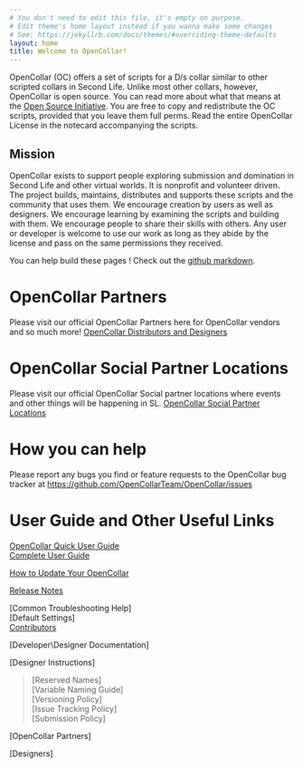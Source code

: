 ```yaml
---
# You don't need to edit this file, it's empty on purpose.
# Edit theme's home layout instead if you wanna make some changes
# See: https://jekyllrb.com/docs/themes/#overriding-theme-defaults
layout: home
title: Welcome to OpenCollar!
---
```


OpenCollar (OC) offers a set of scripts for a D/s collar similar to other scripted collars in Second Life. Unlike most other collars, however, OpenCollar is open source. You can read more about what that means at the [Open Source Initiative](https://opensource.org/osd-annotated). You are free to copy and redistribute the OC scripts, provided that you leave them full perms. Read the entire OpenCollar License in the notecard accompanying the scripts.

## Mission

OpenCollar exists to support people exploring submission and domination in Second Life and other virtual worlds.  It is nonprofit and volunteer driven.  The project builds, maintains, distributes and supports these scripts and the community that uses them. We encourage creation by users as well as designers.  We encourage learning by examining the scripts and building with them. We encourage people to share their skills with others. Any user or developer is welcome to use our work as long as they abide by the license and pass on the same permissions they received.

You can help build these pages !  Check out the [github markdown](https://guides.github.com/features/mastering-markdown/).

# OpenCollar Partners

Please visit our official OpenCollar Partners here for OpenCollar vendors and so much more! [OpenCollar Distributors and Designers](/OpenCollar-Distributors-and-Designers) 

# OpenCollar Social Partner Locations
Please visit our official OpenCollar Social partner locations where events and other things will be happening in SL.
[OpenCollar Social Partner Locations](/OpenCollar-Social-Partner-Locations)

# How you can help 
Please report any bugs you find or feature requests to the OpenCollar bug tracker at https://github.com/OpenCollarTeam/OpenCollar/issues

# User Guide and Other Useful Links
[OpenCollar Quick User Guide](/docs/Quick-User-Guide)  
[Complete User Guide](/docs/Complete-User-Guide)    
  
[How to Update Your OpenCollar](/docs/How-To-Update-Your-OpenCollar)  

[Release Notes](https://github.com/OpenCollarTeam/OpenCollar/blob/master/RELEASE_NOTES.md)
   
[Common Troubleshooting Help]   
[Default Settings]   
[Contributors](/Contributors)       

[Developer\Designer Documentation]

[Designer Instructions]   
>[Reserved Names]   
>[Variable Naming Guide]   
>[Versioning Policy]   
>[Issue Tracking Policy]   
>[Submission Policy]   

[OpenCollar Partners]   
   
[Designers]
